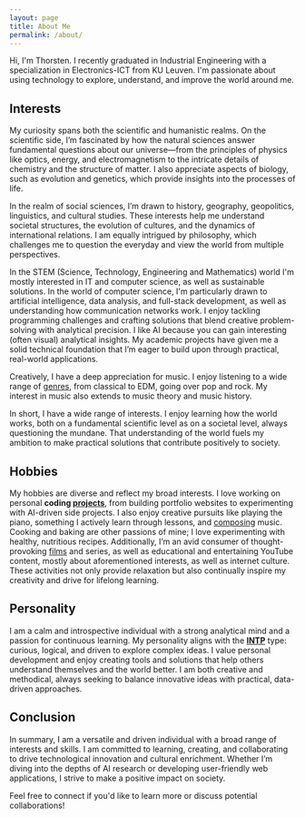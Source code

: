 ```yaml
---
layout: page
title: About Me
permalink: /about/
---
```


Hi, I'm Thorsten. 
I recently graduated in Industrial Engineering with a specialization in Electronics-ICT from KU Leuven. I'm passionate about using technology to explore, understand, and improve the world around me.

## Interests

My curiosity spans both the scientific and humanistic realms. On the scientific side, I’m fascinated by how the natural sciences answer fundamental questions about our universe—from the principles of physics like optics, energy, and electromagnetism to the intricate details of chemistry and the structure of matter. I also appreciate aspects of biology, such as evolution and genetics, which provide insights into the processes of life.

In the realm of social sciences, I’m drawn to history, geography, geopolitics, linguistics, and cultural studies. These interests help me understand societal structures, the evolution of cultures, and the dynamics of international relations. I am equally intrigued by philosophy, which challenges me to question the everyday and view the world from multiple perspectives.

In the STEM (Science, Technology, Engineering and Mathematics) world I'm mostly interested in IT and computer science, as well as sustainable solutions. 
In the world of computer science, I'm particularly drawn to artificial intelligence, data analysis, and full-stack development, as well as understanding how communication networks work. I enjoy tackling programming challenges and crafting solutions that blend creative problem-solving with analytical precision. I like AI because you can gain interesting (often visual) analytical insights.
My academic projects have given me a solid technical foundation that I’m eager to build upon through practical, real-world applications.

Creatively, I have a deep appreciation for music. I enjoy listening to a wide range of [genres](https://volt.fm/user/70l2yye77flm7jrg), from classical to EDM, going over pop and rock. My interest in music also extends to music theory and music history. 

In short, I have a wide range of interests. I enjoy learning how the world works, both on a fundamental scientific level as on a societal level, always questioning the mundane. That understanding of the world fuels my ambition to make practical solutions that contribute positively to society.

## Hobbies
My hobbies are diverse and reflect my broad interests.
I love working on personal **coding [projects](projects.md)**, from building portfolio websites to experimenting with AI-driven side projects.
I also enjoy creative pursuits like playing the piano, something I actively learn through lessons, and [composing](https://musescore.com/user/7253706) music. Cooking and baking are other passions of mine; I love experimenting with healthy, nutritious recipes. Additionally, I’m an avid consumer of thought-provoking [films](https://letterboxd.com/thorst2001/) and series, as well as educational and entertaining YouTube content, mostly about aforementioned interests, as well as internet culture. These activities not only provide relaxation but also continually inspire my creativity and drive for lifelong learning.

## Personality
I am a calm and introspective individual with a strong analytical mind and a passion for continuous learning. My personality aligns with the **[INTP](https://www.16personalities.com/intp-personality)** type: curious, logical, and driven to explore complex ideas. I value personal development and enjoy creating tools and solutions that help others understand themselves and the world better. I am both creative and methodical, always seeking to balance innovative ideas with practical, data-driven approaches.

## Conclusion
In summary, I am a versatile and driven individual with a broad range of interests and skills. I am committed to learning, creating, and collaborating to drive technological innovation and cultural enrichment. Whether I’m diving into the depths of AI research or developing user-friendly web applications, I strive to make a positive impact on society.

Feel free to connect if you'd like to learn more or discuss potential collaborations!

